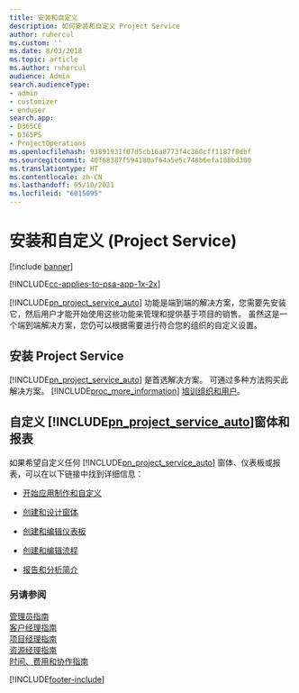```yaml
---
title: 安装和自定义
description: 如何安装和自定义 Project Service
author: ruhercul
ms.custom: ''
ms.date: 8/03/2018
ms.topic: article
ms.author: ruhercul
audience: Admin
search.audienceType:
- admin
- customizer
- enduser
search.app:
- D365CE
- D365PS
- ProjectOperations
ms.openlocfilehash: 93891931f07d5cb16a8773f4c360cff1187f8dbf
ms.sourcegitcommit: 40f68387f594180af64a5e5c748b6efa188bd300
ms.translationtype: HT
ms.contentlocale: zh-CN
ms.lasthandoff: 05/10/2021
ms.locfileid: "6015095"
---
```

# <a name="install-and-customize-project-service"></a>安装和自定义 (Project Service)

[!include [banner](../includes/psa-now-project-operations.md)]

[!INCLUDE[cc-applies-to-psa-app-1x-2x](../includes/cc-applies-to-psa-app-1x-2x.md)]

[!INCLUDE[pn_project_service_auto](../includes/pn-project-service-auto.md)] 功能是端到端的解决方案，您需要先安装它，然后用户才能开始使用这些功能来管理和提供基于项目的销售。 虽然这是一个端到端解决方案，您仍可以根据需要进行符合您的组织的自定义设置。  
<!-- TODO: I expect to find the information on how to get and install this here. Please find that and add it here. Same for Project Service.--> 
  
## <a name="install-project-service"></a>安装 Project Service  
 [!INCLUDE[pn_project_service_auto](../includes/pn-project-service-auto.md)] 是首选解决方案。 可通过多种方法购买此解决方案。 [!INCLUDE[proc_more_information](../includes/proc-more-information.md)] [培训组织和用户](/dynamics365/customerengagement/on-premises/admin/onboard-your-organization-and-users-to-dynamics-365-online)。  
  
## <a name="customize-pn_project_service_auto-forms-and-reports"></a>自定义 [!INCLUDE[pn_project_service_auto](../includes/pn-project-service-auto.md)]窗体和报表  
 如果希望自定义任何 [!INCLUDE[pn_project_service_auto](../includes/pn-project-service-auto.md)] 窗体、仪表板或报表，可以在以下链接中找到详细信息：  
  
- [开始应用制作和自定义](/dynamics365/customerengagement/on-premises/customize/getting-started-customization)  
  
- [创建和设计窗体](/dynamics365/customerengagement/on-premises/customize/create-design-forms)  
  
- [创建和编辑仪表板](/dynamics365/customerengagement/on-premises/customize/create-edit-dashboards)  
  
- [创建和编辑流程](/dynamics365/customerengagement/on-premises/customize/guide-staff-through-common-tasks-processes)  
  
- [报告和分析简介](/dynamics365/customerengagement/on-premises/analytics/reporting-analytics-with-dynamics-365)  
  
### <a name="see-also"></a>另请参阅  
 [管理员指南](../psa/admin-guide.md)   
 [客户经理指南](../psa/account-manager-guide.md)   
 [项目经理指南](../psa/project-manager-guide.md)   
 [资源经理指南](../psa/resource-manager-guide.md)   
 [时间、费用和协作指南](../psa/time-expense-collaboration-guide.md)


[!INCLUDE[footer-include](../includes/footer-banner.md)]